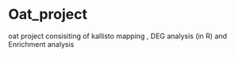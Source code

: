 # Oat_project
oat project consisiting of kallisto mapping , DEG analysis (in R) and Enrichment analysis
